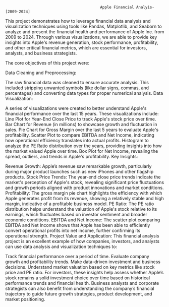                                               Apple Financial Analyis-[2009-2024]


This project demonstrates how to leverage financial data analysis and visualization techniques using tools like Pandas, Matplotlib, and Seaborn to analyze and present the financial health and performance of Apple Inc. from 2009 to 2024. Through various visualizations, we are able to provide key insights into Apple's revenue generation, stock performance, profitability, and other critical financial metrics, which are essential for investors, analysts, and business strategists.





The core objectives of this project were:

Data Cleaning and Preprocessing:

The raw financial data was cleaned to ensure accurate analysis. This included stripping unwanted symbols (like dollar signs, commas, and percentages) and converting data types for proper numerical analysis. Data Visualization:

A series of visualizations were created to better understand Apple's financial performance over the last 15 years. These visualizations include: Line Plot for Year-End Close Price to track Apple's stock price over time. Bar Chart for Revenue (in millions) to showcase growth and fluctuation in sales. Pie Chart for Gross Margin over the last 5 years to evaluate Apple's profitability. Scatter Plot to compare EBITDA and Net Income, indicating how operational efficiency translates into actual profits. Histogram to analyze the PE Ratio distribution over the years, providing insights into how the market valued Apple over time. Box Plot for Net Income, revealing the spread, outliers, and trends in Apple's profitability. Key Insights:

Revenue Growth: Apple’s revenue saw remarkable growth, particularly during major product launches such as new iPhones and other flagship products. Stock Price Trends: The year-end close price trends indicate the market's perception of Apple's stock, revealing significant price fluctuations and growth periods aligned with product innovations and market conditions. Profitability: The gross margin pie chart highlights the efficiency with which Apple generates profit from its revenue, showing a relatively stable and high margin, indicative of a profitable business model. PE Ratio: The PE ratio distribution helps understand the valuation of Apple's stock relative to its earnings, which fluctuates based on investor sentiment and broader economic conditions. EBITDA and Net Income: The scatter plot comparing EBITDA and Net Income shows that Apple has been able to efficiently convert operational profits into net income, further confirming its operational strength. Project Value and Application: This financial analysis project is an excellent example of how companies, investors, and analysts can use data analysis and visualization techniques to:

Track financial performance over a period of time. Evaluate company growth and profitability trends. Make data-driven investment and business decisions. Understand market valuation based on key metrics like stock price and PE ratio. For investors, these insights help assess whether Apple’s stock remains a solid investment choice over time based on historical performance trends and financial health. Business analysts and corporate strategists can also benefit from understanding the company’s financial trajectory to guide future growth strategies, product development, and market positioning.

